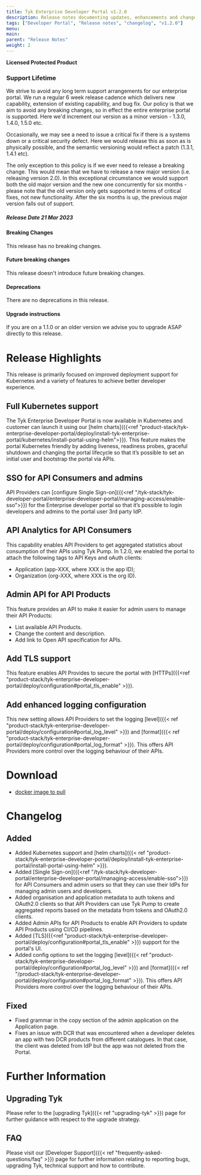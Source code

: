 ```yaml
---
title: Tyk Enterprise Developer Portal v1.2.0
description: Release notes documenting updates, enhancements and changes for Tyk Enterprise Developer Portal v1.2.0
tags: ["Developer Portal", "Release notes", "changelog", "v1.2.0"]
menu:
main:
parent: "Release Notes"
weight: 2
---
```


**Licensed Protected Product**

### Support Lifetime
We strive to avoid any long term support arrangements for our enterprise portal. We run a regular 6 week release cadence which delivers new capability, extension of existing capability, and bug fix. Our policy is that we aim to avoid any breaking changes, so in effect the entire enterprise portal is supported. Here we'd increment our version as a minor version - 1.3.0, 1.4.0, 1.5.0 etc.

Occasionally, we may see a need to issue a critical fix if there is a systems down or a critical security defect. Here we would release this as soon as is physically possible, and the semantic versioning would reflect a patch (1.3.1, 1.4.1 etc).

The only exception to this policy is if we ever need to release a breaking change. This would mean that we have to release a new major version (i.e. releasing version 2.0). In this exceptional circumstance we would support both the old major version and the new one concurrently for six months - please note that the old version only gets supported in terms of critical fixes, not new functionality. After the six months is up, the previous major version falls out of support.

##### Release Date 21 Mar 2023

#### Breaking Changes
This release has no breaking changes.

#### Future breaking changes
This release doesn't introduce future breaking changes.

#### Deprecations
There are no deprecations in this release.

#### Upgrade instructions
If you are on a 1.1.0 or an older version we advise you to upgrade ASAP directly to this release.

# Release Highlights
This release is primarily focused on improved deployment support for Kubernetes and a variety of features to achieve better developer experience.

## Full Kubernetes support
The Tyk Enterprise Developer Portal is now available in Kubernetes and customer can launch it using our [helm charts]({{<ref "product-stack/tyk-enterprise-developer-portal/deploy/install-tyk-enterprise-portal/kubernetes/install-portal-using-helm">}}). This feature makes the portal Kubernetes friendly by adding liveness, readiness probes, graceful shutdown and changing the portal lifecycle so that it’s possible to set an initial user and bootstrap the portal via APIs.

## SSO for API Consumers and admins
API Providers can [configure Single Sign-on]({{<ref "/tyk-stack/tyk-developer-portal/enterprise-developer-portal/managing-access/enable-sso">}}) for the Enterprise developer portal so that it’s possible to login developers and admins to the portal user 3rd party IdP.

## API Analytics for API Consumers
This capability enables API Providers to get aggregated statistics about consumption of their APIs using Tyk Pump. In 1.2.0, we enabled the portal to attach the following tags to API Keys and oAuth clients:
- Application (app-XXX, where XXX is the app ID); 
- Organization (org-XXX, where XXX is the org ID).

## Admin API for API Products
This feature provides an API to make it easier for admin users to manage their API Products:
- List available API Products.
- Change the content and description.
- Add link to Open API specification for APIs.

## Add TLS support
This feature enables API Provides to secure the portal with [HTTPs]({{<ref "product-stack/tyk-enterprise-developer-portal/deploy/configuration#portal_tls_enable" >}}).

## Add enhanced logging configuration
This new setting allows API Providers to set the logging [level]({{< ref "product-stack/tyk-enterprise-developer-portal/deploy/configuration#portal_log_level" >}}) and [format]({{< ref "product-stack/tyk-enterprise-developer-portal/deploy/configuration#portal_log_format" >}}). This offers API Providers more control over the logging behaviour of their APIs.

# Download
- [docker image to pull](https://hub.docker.com/layers/tykio/portal/v1.2.0/images/sha256-1dda1c17a9acc5bc51a9650dc22c6116156b8eb302d8cba7f7e2b31dea570d27?context=explore)

# Changelog

## Added
- Added Kubernetes support and [helm charts]({{< ref "product-stack/tyk-enterprise-developer-portal/deploy/install-tyk-enterprise-portal/install-portal-using-helm" >}}).
- Added [Single Sign-on]({{<ref "/tyk-stack/tyk-developer-portal/enterprise-developer-portal/managing-access/enable-sso">}}) for API Consumers and admin users so that they can use their IdPs for managing admin users and developers.
- Added organisation and application metadata to auth tokens and OAuth2.0 clients so that API Providers can use Tyk Pump to create aggregated reports based on the metadata from tokens and OAuth2.0 clients.
- Added Admin APIs for API Products to enable API Providers to update API Products using CI/CD pipelines.
- Added [TLS]({{<ref "product-stack/tyk-enterprise-developer-portal/deploy/configuration#portal_tls_enable" >}}) support for the portal's UI.
- Added config options to set the logging [level]({{< ref "product-stack/tyk-enterprise-developer-portal/deploy/configuration#portal_log_level" >}}) and [format]({{< ref "/product-stack/tyk-enterprise-developer-portal/deploy/configuration#portal_log_format" >}}). This offers API Providers more control over the logging behaviour of their APIs.


## Fixed
- Fixed grammar in the copy section of the admin application on the Application page.
- Fixes an issue with DCR that was encountered when a developer deletes an app with two DCR products from different catalogues.  In that case, the client was deleted from IdP but the app was not deleted from the Portal.

# Further Information

## Upgrading Tyk
Please refer to the [upgrading Tyk]({{< ref "upgrading-tyk" >}}) page for further guidance with respect to the upgrade strategy.

## FAQ
Please visit our [Developer Support]({{< ref "frequently-asked-questions/faq" >}}) page for further information relating to reporting bugs, upgrading Tyk, technical support and how to contribute.